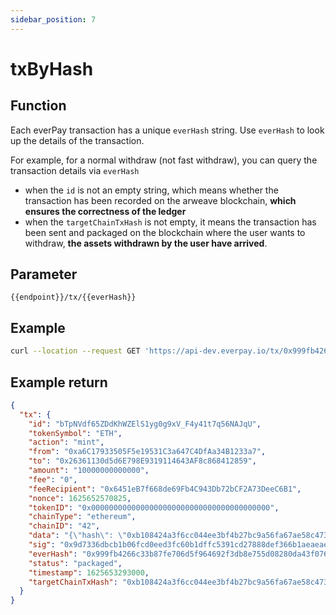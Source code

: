 ```yaml
---
sidebar_position: 7
---
```


# txByHash

## Function
Each everPay transaction has a unique `everHash` string. Use `everHash` to look up the details of the transaction.

For example, for a normal withdraw (not fast withdraw), you can query the transaction details via `everHash`
* when the `id` is not an empty string, which means whether the transaction has been recorded on the arweave blockchain, **which ensures the correctness of the ledger**
* when the `targetChainTxHash` is not empty, it means the transaction has been sent and packaged on the blockchain where the user wants to withdraw, **the assets withdrawn by the user have arrived**.

<!-- TODO: 详细交易状态流程图，见 Guide -->

## Parameter
`{{endpoint}}/tx/{{everHash}}`

<!-- TODO: 在 server api 里面，需要描述清楚各字段意义；或者后端接口需要重新改造后返回 -->
## Example

```bash
curl --location --request GET 'https://api-dev.everpay.io/tx/0x999fb4266c33b87fe706d5f964692f3db8e755d08280da43f076c229e0a821f8'
```

## Example return
```json
{
  "tx": {
    "id": "bTpNVdf65ZDdKhWZElS1yg0g9xV_F4y41t7q56NAJqU",
    "tokenSymbol": "ETH",
    "action": "mint",
    "from": "0xa6C17933505F5e19531C3a647C4DfAa34B1233a7",
    "to": "0x26361130d5d6E798E9319114643AF8c868412859",
    "amount": "10000000000000",
    "fee": "0",
    "feeRecipient": "0x6451eB7f668de69Fb4C943Db72bCF2A73DeeC6B1",
    "nonce": 1625652570825,
    "tokenID": "0x0000000000000000000000000000000000000000",
    "chainType": "ethereum",
    "chainID": "42",
    "data": "{\"hash\": \"0xb108424a3f6cc044ee3bf4b27bc9a56fa67ae58c4734711b3ced775639bf0d2b\", \"nonce\": \"0xc6\", \"blockHash\": \"0x2a9c4090b8110e602d7b346d07d34d2f7445d0b20c76fda12f1757f98189f354\", \"blockNumber\": \"0x18c3854\", \"transactionIndex\": \"0x1\", \"from\": \"0x26361130d5d6E798E9319114643AF8c868412859\", \"to\": \"0xa7ae99C13d82dd32fc6445Ec09e38d197335F38a\", \"value\": \"0x9184e72a000\", \"gas\": \"0x587a\", \"gasPrice\": \"0x1bf08eb00\", \"input\": \"0x\", \"r\": \"0xea4722b335b447a8d01c06fb6be4840494dea3869979a92b0ba5a4f4e4d5d6cc\", \"s\": \"0x23ce4a06c1185625244415de593f15fa4e97c32c5379ead26d788e864b917da4\", \"v\": \"0x77\"}",
    "sig": "0x9d7336dbcb1b06fcd0eed3fc60b1dffc5391cd27888def366b1aeaeaedf91ae663f8dfb9c1b53395572b7a668491eb91edfe2e1f49a5d9ffa592027a06e3a4ee1c",
    "everHash": "0x999fb4266c33b87fe706d5f964692f3db8e755d08280da43f076c229e0a821f8",
    "status": "packaged",
    "timestamp": 1625653293000,
    "targetChainTxHash": "0xb108424a3f6cc044ee3bf4b27bc9a56fa67ae58c4734711b3ced775639bf0d2b"
  }
}
```